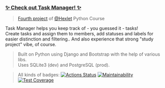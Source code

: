 ### [✨ Check out Task Manager! ✨](https://python-project-52-731n.onrender.com)

> [Fourth project](https://ru.hexlet.io/programs/python/projects/52) of [@Hexlet](https://ru.hexlet.io/) Python Course

Task Manager helps you keep track of - you guessed it - tasks! \
Create tasks and assign them to members, add statuses and labels for easier distinction and filtering.. And also experience that strong "study project" vibe, of course.

> Built on Python using Django and Bootstrap with the help of various libs. \
Uses SQLite3 (dev) and PostgreSQL (prod).

> All kinds of badges:
[![Actions Status](https://github.com/alienflakes/python-project-52/actions/workflows/hexlet-check.yml/badge.svg)](https://github.com/alienflakes/python-project-52/actions)
[![Maintainability](https://api.codeclimate.com/v1/badges/8aeca0c83ea81e559deb/maintainability)](https://codeclimate.com/github/alienflakes/python-project-52/maintainability)
[![Test Coverage](https://api.codeclimate.com/v1/badges/8aeca0c83ea81e559deb/test_coverage)](https://codeclimate.com/github/alienflakes/python-project-52/test_coverage)
